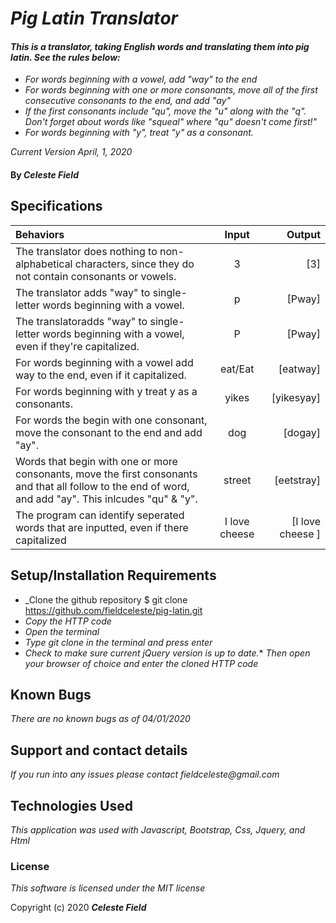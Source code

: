 # _Pig Latin Translator_

#### _This is a translator, taking English words and translating them into pig latin. See the rules below:_
* _For words beginning with a vowel, add "way" to the end_
* _For words beginning with one or more consonants, move all of the first consecutive consonants to the end, and add "ay"_
* _If the first consonants include "qu", move the "u" along with the "q". Don't forget about words like "squeal" where "qu" doesn't come first!"_
* _For words beginning with "y", treat "y" as a consonant._


_Current Version April, 1, 2020_

#### By _**Celeste Field**_

## Specifications 

|    Behaviors   |   Input      |    Output    |
| :------------- | :----------: | -----------: |
|The translator does nothing to non-alphabetical characters, since they do not contain consonants or vowels.| 3 | [3]
|The translator adds "way" to single-letter words beginning with a vowel.| p | [Pway]|
|The translatoradds "way" to single-letter words beginning with a vowel, even if they're capitalized.| P | [Pway]|
|For words beginning with a vowel add way to the end, even if it capitalized. | eat/Eat | [eatway]|
|For words beginning with y treat y as a consonants. | yikes | [yikesyay]
|For words the begin with one consonant, move the consonant to the end and add "ay".| dog | [dogay] |
Words that begin with one or more consonants, move the first consonants and that all follow to the end of word, and add "ay". This inlcudes "qu" & "y". | street | [eetstray]|
|The program can identify seperated words that are inputted, even if there capitalized | I love cheese | [I love cheese ]|

## Setup/Installation Requirements

* _Clone the github repository $ git clone https://github.com/fieldceleste/pig-latin.git
* _Copy the HTTP code_
* _Open the terminal_
* _Type git clone in the terminal and press enter_
* _Check to make sure current jQuery version is up to date._* _Then open your browser of choice and enter the cloned HTTP code_

## Known Bugs

_There are no known bugs as of 04/01/2020_

## Support and contact details

_If you run into any issues please contact fieldceleste@gmail.com_

## Technologies Used

_This application was used with Javascript, Bootstrap, Css, Jquery, and Html_

### License

*This software is licensed under the MIT license*

Copyright (c) 2020 **_Celeste Field_**
